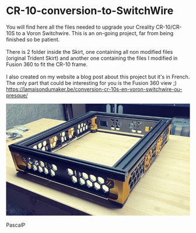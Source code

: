 # CR-10-conversion-to-SwitchWire

You will find here all the files needed to upgrade your Creality CR-10/CR-10S to a Voron Switchwire. This is an on-going project, far from being finished so be patient. <br />
<br />
There is 2 folder inside the Skirt, one containing all non modified files (original Trident Skirt) and another one containing the files I modified in Fusion 360 to fit the CR-10 frame.
<br />
<br />
I also created on my website a blog post about this project but it's in French. The only part that could be interesting for you is the Fusion 360 view ;)
<br />
https://lamaisondumaker.be/conversion-cr-10s-en-voron-switchwire-ou-presque/ 

![Overall view](images/Overall-view.JPG)

PascalP
